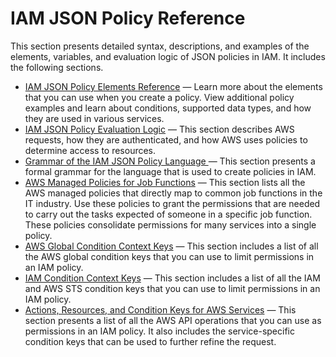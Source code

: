 # IAM JSON Policy Reference<a name="reference_policies"></a>

This section presents detailed syntax, descriptions, and examples of the elements, variables, and evaluation logic of JSON policies in IAM\. It includes the following sections\.
+  [IAM JSON Policy Elements Reference](reference_policies_elements.md) — Learn more about the elements that you can use when you create a policy\. View additional policy examples and learn about conditions, supported data types, and how they are used in various services\. 
+ [IAM JSON Policy Evaluation Logic](reference_policies_evaluation-logic.md) — This section describes AWS requests, how they are authenticated, and how AWS uses policies to determine access to resources\. 
+ [Grammar of the IAM JSON Policy Language ](reference_policies_grammar.md) — This section presents a formal grammar for the language that is used to create policies in IAM\.
+ [AWS Managed Policies for Job Functions](access_policies_job-functions.md) — This section lists all the AWS managed policies that directly map to common job functions in the IT industry\. Use these policies to grant the permissions that are needed to carry out the tasks expected of someone in a specific job function\. These policies consolidate permissions for many services into a single policy\.
+ [AWS Global Condition Context Keys](reference_policies_condition-keys.md) — This section includes a list of all the AWS global condition keys that you can use to limit permissions in an IAM policy\.
+ [IAM Condition Context Keys](reference_policies_iam-condition-keys.md) — This section includes a list of all the IAM and AWS STS condition keys that you can use to limit permissions in an IAM policy\.
+ [Actions, Resources, and Condition Keys for AWS Services](reference_policies_actions-resources-contextkeys.md) — This section presents a list of all the AWS API operations that you can use as permissions in an IAM policy\. It also includes the service\-specific condition keys that can be used to further refine the request\.